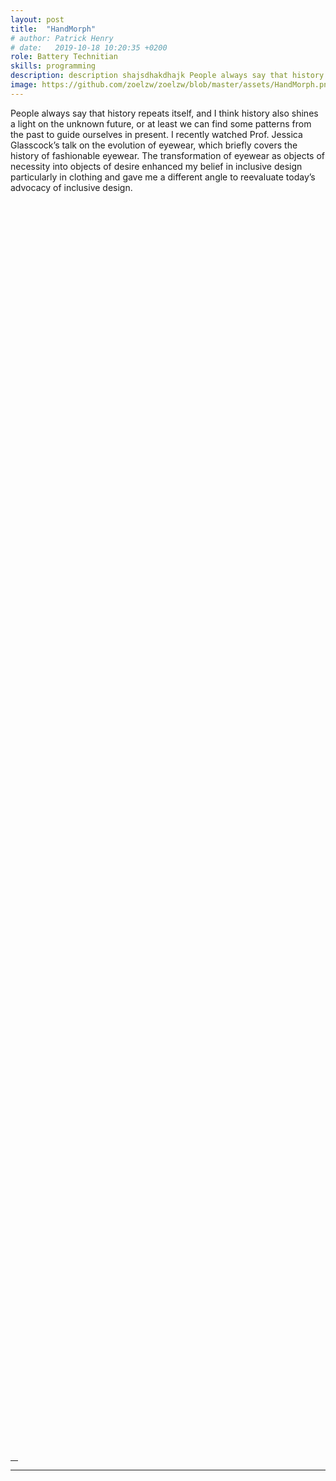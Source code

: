 ```yaml
---
layout: post
title:  "HandMorph"
# author: Patrick Henry
# date:   2019-10-18 10:20:35 +0200
role: Battery Technitian
skills: programming 
description: description shajsdhakdhajk People always say that history repeats itself, and I think history also shines a light on the unknown future, or at least we can find some patterns from the past to guide ourselves in present recently watched Prof. Jessdajhdjh ad
image: https://github.com/zoelzw/zoelzw/blob/master/assets/HandMorph.png?raw=true
---
```


<div class="row">
  <div class="col-md-6">
    <p> 
        People always say that history repeats itself, and I think history also shines a light on the unknown future, or at least we can find some patterns from the past to guide ourselves in present.
    I recently watched Prof. Jessica Glasscock’s talk on the evolution of eyewear, which briefly covers the history of fashionable eyewear. The transformation of eyewear as objects of necessity into objects of desire enhanced my belief in inclusive design particularly in clothing and gave me a different angle to reevaluate today’s advocacy of inclusive design.
    </p>
  </div>

  <div class="col-md-6">
    <div class="img-fluid rounded mt-2 mb-2 mb-md-0" style="background-image: url({{ page.image }});  height: 50vh; background-position:center;">
  </div>
</div><hr width="12">


<div class="row">
  <hr>
  <div class="col-md-6">
     <div class="img-fluid rounded mt-2 mb-2 mb-md-0" style="background-image: url({{ page.image }});  height: 50vh; background-position:center;">
     </div>
  </div>
  
  <div class="col-md-6">
   <p> 
        People always say that history repeats itself, and I think history also shines a light on the unknown future, or at least we can find some patterns from the past to guide ourselves in present.
    I recently watched Prof. Jessica Glasscock’s talk on the evolution of eyewear, which briefly covers the history of fashionable eyewear. The transformation of eyewear as objects of necessity into objects of desire enhanced my belief in inclusive design particularly in clothing and gave me a different angle to reevaluate today’s advocacy of inclusive design.
   </p>
  </div>
</div>